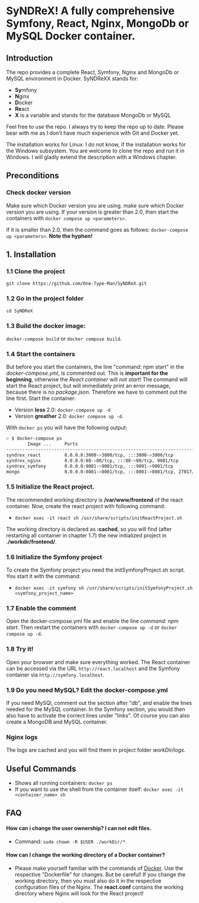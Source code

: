# SyNDReX! A fully comprehensive Symfony, React, Nginx, MongoDb or MySQL Docker container.

## Introduction
The repo provides a complete React, Symfony, Nginx and MongoDb or MySQL environment in Docker.
SyNDReXX stands for:

- **Sy**mfony
- **N**ginx
- **D**ocker
- **Re**act
- **X** is a variable and stands for the database MongoDb or MySQL

Feel free to use the repo. I always try to keep the repo up to date. 
Please bear with me as I don't have much experience with Git and Docker yet.

The installation works for Linux. I do not know, if the installation works for the Windows subsystem. 
You are welcome to clone the repo and run it in Windows. I will gladly extend the description with a Windows chapter.

## Preconditions

### Check docker version
Make sure which Docker version you are using. make sure which Docker version you are using. 
If your version is greater than 2.0, then start the containers with `docker compose up <parameters>`.

If it is smaller than 2.0, then the command goes as follows: `docker-compose up <parameters>`. **Note the hyphen!**

## 1. Installation

### 1.1 Clone the project 
`git clone https://github.com/One-Type-Man/SyNDReX.git`

### 1.2 Go in the project folder
`cd SyNDReX`

### 1.3 Build the docker image:
`docker-compose build` or `docker compose build`. 

### 1.4 Start the containers
But before you start the containers, the line "command: npm start" in the _docker-compose.yml_, is commented out. This is **important for the beginning**, otherwise the _React container_ will *not start*! 
The command will start the React project, but will immediately print an error message, because there is no _package.json_. Therefore we have to comment out the line first.
Start the container: 
- Version **less** 2.0: `docker-compose up -d` 
- Version **greather** 2.0: `docker compose up -d`.

With `docker ps` you will have the following output:

```bash
> $ docker-compose ps
        Image ...     Ports                                                Names
--------------------------------------------------------------------------------------------------
syndrex_react         0.0.0.0:3000->3000/tcp, :::3000->3000/tcp            react
syndrex_nginx         0.0.0.0:80->80/tcp, :::80->80/tcp, 9001/tcp          nginx
syndrex_symfony       0.0.0.0:9001->9001/tcp, :::9001->9001/tcp            symfony
mongo                 0.0.0.0:8081->8081/tcp, :::8081->8081/tcp, 27017/tcp mongo_database
```

### 1.5 Initialize the React project. 
The recommended working directory is **/var/www/frontend** of the react container. 
Now, create the react project with following command: 
- `docker exec -it react sh /usr/share/scripts/initReactProject.sh`

The working directory is declared as **:cached**, so you will find (after restarting all container in chapter 1.7) the new initialized project in **./workdir/frontend/**.

### 1.6 Initialize the Symfony project
To create the Symfony project you need the initSymfonyProject.sh script. 
You start it with the command:

- `docker exec -it symfony sh /usr/share/scripts/initSymfonyProject.sh <symfony_project_name>`

### 1.7 Enable the comment
Open the docker-compose.yml file and enable the line _command: npm start_. Then restart the containers with `docker-compose up -d` or `docker compose up -d`.

### 1.8 Try it!
Open your browser and make sure everything worked. 
The React container can be accessed via the URL `http://react.localhost` and the Symfony container via `http://symfony.localhost`.

### 1.9 Do you need MySQL? Edit the docker-compose.yml
If you need MySQl, comment out the section after "db", and enable the lines needed for the MySQL container.
In the Symfony section, you would then also have to activate the correct lines under "links". Of course you can also create a MongoDB and MySQL container.

### Nginx logs
The logs are cached and you will find them in project folder _workDir/logs_.

## Useful Commands

- Shows all running containers: `docker ps`
- If you want to use the shell from the container itself: `docker exec -it <container_name> sh`

## FAQ

#### How can i change the user ownership? I can not edit files. 
- Command: `sudo chown -R $USER ./workDir/*`.

#### How can I change the working directory of a Docker container?
- Please make yourself familiar with the commands of [Docker](https://docs.docker.com/compose/). Use the respective "Dockerfile" for changes. But be careful! If you change the working directory, then you must also do it in the respective configuration files of the Nginx. The **react.conf** contains the working directory where Nginx will look for the React project!  

